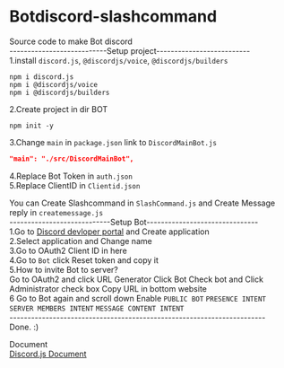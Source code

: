 # Botdiscord-slashcommand
Source code to make Bot discord<br/>
---------------------------Setup project--------------------------<br/>
1.install `discord.js`, `@discordjs/voice`, `@discordjs/builders`
```npm
npm i discord.js
npm i @discordjs/voice
npm i @discordjs/builders
```
2.Create project in dir BOT
```npm
npm init -y
```
3.Change `main` in `package.json` link to `DiscordMainBot.js`
```json
"main": "./src/DiscordMainBot",
```
4.Replace Bot Token in `auth.json` <br/>
5.Replace ClientID in `Clientid.json`

You can Create Slashcommand in `SlashCommand.js` and Create Message reply in `createmessage.js`<br/>
----------------------------Setup Bot-------------------------------<br/>
1.Go to [Discord devloper portal](https://discord.com/developers/applications) and Create application <br/>
2.Select application and Change name <br/>
3.Go to OAuth2 Client ID in here<br/>
4.Go to `Bot` click Reset token and copy it <br/>
5.How to invite Bot to server? <br/>Go to OAuth2 and click URL Generator Click Bot Check bot and Click Administrator check box Copy URL in bottom website<br/>
6 Go to Bot again and scroll down Enable `PUBLIC BOT` `PRESENCE INTENT` `SERVER MEMBERS INTENT` `MESSAGE CONTENT INTENT`<br/>
-----------------------------------------------------------------------<br/>
Done. :)

Document <br/>
[Discord.js Document](https://discord.js.org/#/docs/discord.js/main/general/welcome)
